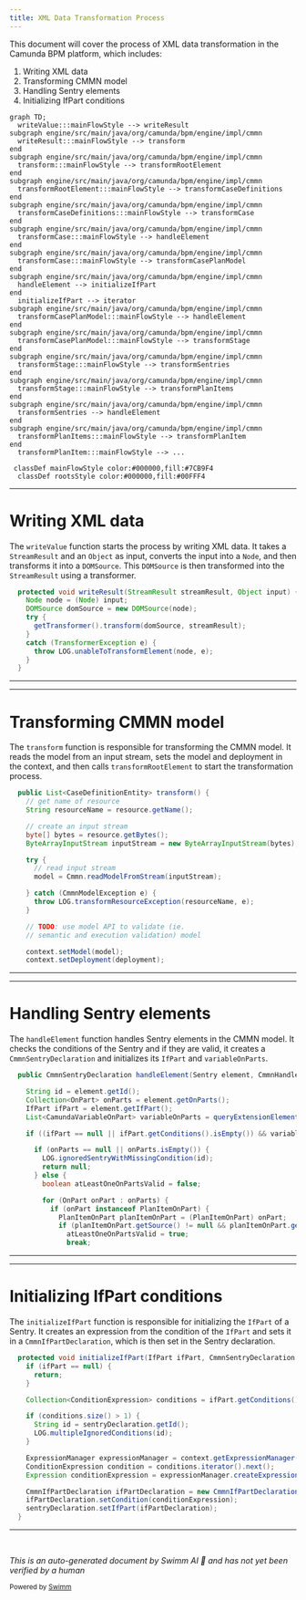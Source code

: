 ```yaml
---
title: XML Data Transformation Process
---
```

This document will cover the process of XML data transformation in the Camunda BPM platform, which includes:

1. Writing XML data
2. Transforming CMMN model
3. Handling Sentry elements
4. Initializing IfPart conditions

```mermaid
graph TD;
  writeValue:::mainFlowStyle --> writeResult
subgraph engine/src/main/java/org/camunda/bpm/engine/impl/cmmn
  writeResult:::mainFlowStyle --> transform
end
subgraph engine/src/main/java/org/camunda/bpm/engine/impl/cmmn
  transform:::mainFlowStyle --> transformRootElement
end
subgraph engine/src/main/java/org/camunda/bpm/engine/impl/cmmn
  transformRootElement:::mainFlowStyle --> transformCaseDefinitions
end
subgraph engine/src/main/java/org/camunda/bpm/engine/impl/cmmn
  transformCaseDefinitions:::mainFlowStyle --> transformCase
end
subgraph engine/src/main/java/org/camunda/bpm/engine/impl/cmmn
  transformCase:::mainFlowStyle --> handleElement
end
subgraph engine/src/main/java/org/camunda/bpm/engine/impl/cmmn
  transformCase:::mainFlowStyle --> transformCasePlanModel
end
subgraph engine/src/main/java/org/camunda/bpm/engine/impl/cmmn
  handleElement --> initializeIfPart
end
  initializeIfPart --> iterator
subgraph engine/src/main/java/org/camunda/bpm/engine/impl/cmmn
  transformCasePlanModel:::mainFlowStyle --> handleElement
end
subgraph engine/src/main/java/org/camunda/bpm/engine/impl/cmmn
  transformCasePlanModel:::mainFlowStyle --> transformStage
end
subgraph engine/src/main/java/org/camunda/bpm/engine/impl/cmmn
  transformStage:::mainFlowStyle --> transformSentries
end
subgraph engine/src/main/java/org/camunda/bpm/engine/impl/cmmn
  transformStage:::mainFlowStyle --> transformPlanItems
end
subgraph engine/src/main/java/org/camunda/bpm/engine/impl/cmmn
  transformSentries --> handleElement
end
subgraph engine/src/main/java/org/camunda/bpm/engine/impl/cmmn
  transformPlanItems:::mainFlowStyle --> transformPlanItem
end
  transformPlanItem:::mainFlowStyle --> ...

 classDef mainFlowStyle color:#000000,fill:#7CB9F4
  classDef rootsStyle color:#000000,fill:#00FFF4
```

<SwmSnippet path="/clients/java/client/src/main/java/org/camunda/bpm/client/variable/impl/format/xml/DomXmlDataFormat.java" line="149">

---

# Writing XML data

The `writeValue` function starts the process by writing XML data. It takes a `StreamResult` and an `Object` as input, converts the input into a `Node`, and then transforms it into a `DOMSource`. This `DOMSource` is then transformed into the `StreamResult` using a transformer.

```java
  protected void writeResult(StreamResult streamResult, Object input) {
    Node node = (Node) input;
    DOMSource domSource = new DOMSource(node);
    try {
      getTransformer().transform(domSource, streamResult);
    }
    catch (TransformerException e) {
      throw LOG.unableToTransformElement(node, e);
    }
  }
```

---

</SwmSnippet>

<SwmSnippet path="/engine/src/main/java/org/camunda/bpm/engine/impl/cmmn/transformer/CmmnTransform.java" line="98">

---

# Transforming CMMN model

The `transform` function is responsible for transforming the CMMN model. It reads the model from an input stream, sets the model and deployment in the context, and then calls `transformRootElement` to start the transformation process.

```java
  public List<CaseDefinitionEntity> transform() {
    // get name of resource
    String resourceName = resource.getName();

    // create an input stream
    byte[] bytes = resource.getBytes();
    ByteArrayInputStream inputStream = new ByteArrayInputStream(bytes);

    try {
      // read input stream
      model = Cmmn.readModelFromStream(inputStream);

    } catch (CmmnModelException e) {
      throw LOG.transformResourceException(resourceName, e);
    }

    // TODO: use model API to validate (ie.
    // semantic and execution validation) model

    context.setModel(model);
    context.setDeployment(deployment);
```

---

</SwmSnippet>

<SwmSnippet path="/engine/src/main/java/org/camunda/bpm/engine/impl/cmmn/handler/SentryHandler.java" line="55">

---

# Handling Sentry elements

The `handleElement` function handles Sentry elements in the CMMN model. It checks the conditions of the Sentry and if they are valid, it creates a `CmmnSentryDeclaration` and initializes its `IfPart` and `variableOnParts`.

```java
  public CmmnSentryDeclaration handleElement(Sentry element, CmmnHandlerContext context) {

    String id = element.getId();
    Collection<OnPart> onParts = element.getOnParts();
    IfPart ifPart = element.getIfPart();
    List<CamundaVariableOnPart> variableOnParts = queryExtensionElementsByClass(element, CamundaVariableOnPart.class);

    if ((ifPart == null || ifPart.getConditions().isEmpty()) && variableOnParts.isEmpty()) {

      if (onParts == null || onParts.isEmpty()) {
        LOG.ignoredSentryWithMissingCondition(id);
        return null;
      } else {
        boolean atLeastOneOnPartsValid = false;

        for (OnPart onPart : onParts) {
          if (onPart instanceof PlanItemOnPart) {
            PlanItemOnPart planItemOnPart = (PlanItemOnPart) onPart;
            if (planItemOnPart.getSource() != null && planItemOnPart.getStandardEvent() != null) {
              atLeastOneOnPartsValid = true;
              break;
```

---

</SwmSnippet>

<SwmSnippet path="/engine/src/main/java/org/camunda/bpm/engine/impl/cmmn/handler/SentryHandler.java" line="165">

---

# Initializing IfPart conditions

The `initializeIfPart` function is responsible for initializing the `IfPart` of a Sentry. It creates an expression from the condition of the `IfPart` and sets it in a `CmmnIfPartDeclaration`, which is then set in the Sentry declaration.

```java
  protected void initializeIfPart(IfPart ifPart, CmmnSentryDeclaration sentryDeclaration, CmmnHandlerContext context) {
    if (ifPart == null) {
      return;
    }

    Collection<ConditionExpression> conditions = ifPart.getConditions();

    if (conditions.size() > 1) {
      String id = sentryDeclaration.getId();
      LOG.multipleIgnoredConditions(id);
    }

    ExpressionManager expressionManager = context.getExpressionManager();
    ConditionExpression condition = conditions.iterator().next();
    Expression conditionExpression = expressionManager.createExpression(condition.getText());

    CmmnIfPartDeclaration ifPartDeclaration = new CmmnIfPartDeclaration();
    ifPartDeclaration.setCondition(conditionExpression);
    sentryDeclaration.setIfPart(ifPartDeclaration);
  }
```

---

</SwmSnippet>

&nbsp;

*This is an auto-generated document by Swimm AI 🌊 and has not yet been verified by a human*

<SwmMeta version="3.0.0" repo-id="Z2l0aHViJTNBJTNBQ2l0aS1jYW11bmRhJTNBJTNBZ2lsYWRuYXZvdA==" repo-name="Citi-camunda" doc-type="flows"><sup>Powered by [Swimm](/)</sup></SwmMeta>
